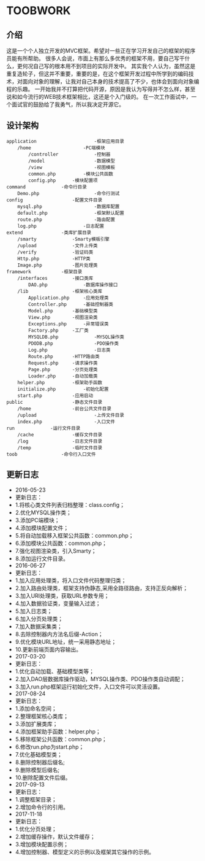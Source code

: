  TOOBWORK
===============
## 介绍
这是一个个人独立开发的MVC框架。希望对一些正在学习开发自己的框架的程序员能有所帮助。
很多人会说，市面上有那么多优秀的框架不用，要自己写干什么，更何况自己写的根本用不到项目的实际开发中。
其实我个人认为，虽然这是重复造轮子，但这并不重要，重要的是，在这个框架开发过程中所学到的编码技术，对面向对象的理解，让我对自己本身的技术提高了不少，也体会到面向对象编程的乐趣。
一开始我并不打算把代码开源，原因是我认为写得并不怎么样，甚至说和如今流行的WEB技术框架相比，这还是个入门级的。
在一次工作面试中，一个面试官的鼓励给了我勇气，所以我决定开源它。

## 设计架构
~~~
application                     -框架应用目录
	/home		            -PC端模块
		/controller             -控制器
		/model                  -数据模型
		/view                   -视图模板
		common.php	        -模块公共函数
		config.php		-模块配置项					
command				-命令行目录
	Demo.php                    -命令行测试
config			        -配置文件目录
	mysql.php                   -数据库配置
	default.php                 -框架默认配置
	route.php                   -路由配置
	log.php           	    -日志配置
extend				-类库扩展目录	
	/smarty			    -Smarty模板引擎	
	/upload			    -文件上传类
	/verify			    -验证码类
	Http.php		    -HTTP类
	Image.php		    -图片处理类
framework			-框架目录
	/interfaces		    -接口类库
		DAO.php 	        -数据库操作接口
	/lib			    -框架核心类库
		Application.php		-应用处理类
		Controller.php		-基础控制器类
		Model.php		-基础模型类
		View.php		-视图渲染类
		Exceptions.php		-异常错误类
		Factory.php		-工厂类
		MYSQLDB.php             -MYSQL操作类
		PDODB.php               -PDO操作类
		Log.php                 -日志类
		Route.php		-HTTP路由类
		Request.php		-请求操作类
		Page.php		-分页处理类
		Loader.php		-自动加载类
	helper.php 		    -框架助手函数
	initialize.php 		    -初始化配置
	start.php 		    -应用启动
public			        -静态文件目录
	/home			    -前台公共文件目录	
	/upload                     -上传文件目录
	index.php                   -入口文件
run				-运行文件目录
	/cache			    -缓存文件目录	
	/log			    -日志文件目录	
	/temp			    -临时文件目录
toob				-命令行入口文件		
~~~
## 更新日志
* 2016-05-23
*   更新日志：
*   1.将核心类文件列表归档整理：class.config；
*   2.优化MYSQL操作类；
*   3.添加PC端模块；
*   4.添加模块配置文件；
*   5.将自动加载移入框架公共函数：common.php；
*   6.添加模块公共函数：common.php；
*   7.强化视图渲染类，引入Smarty；
*   8.添加运行文件目录。
* 2016-06-27
*   更新日志：
*   1.加入应用处理类，将入口文件代码整理归类；
*   2.加入路由处理类，框架支持伪静态,采用全路径路由，支持正反向解析；
*   3.加入URI处理类，获取URL参数专用；
*   4.加入数据验证类，变量输入过滤；
*   5.加入日志类；
*   6.加入分页处理类；
*   7.加入数据采集类；
*   8.去除控制器内方法名后缀-Action；
*   9.优化模块URL地址，统一采用静态地址；
*   10.更新前端页面内容输出。
* 2017-03-20
*   更新日志：
*   1.优化自动加载、基础模型类等；
*   2.加入DAO层数据库操作驱动，MYSQL操作类、PDO操作类自动调配；
*   3.加入run.php框架运行初始化文件，入口文件可以灵活设置。
* 2017-08-24
*   更新日志：
*   1.添加命名空间；
*   2.整理框架核心类库；
*   3.添加扩展类库；
*   4.添加框架助手函数：helper.php；
*   5.移除框架公共函数：common.php；
*   6.修改run.php为start.php；
*   7.优化基础模型类；
*   8.删除控制器后缀名;
*   9.删除模型后缀名;
*   10.删除配置文件后缀。
* 2017-09-13
*   更新日志：
*   1.调整框架目录；
*   2.增加命令行的引用。
* 2017-11-18
*   更新日志：
*   1.优化分页处理；
*   2.增加缓存操作，默认文件缓存；
*   3.增加模块配置示例；
*   4.增加控制器、模型定义的示例以及框架其它操作的示例。
